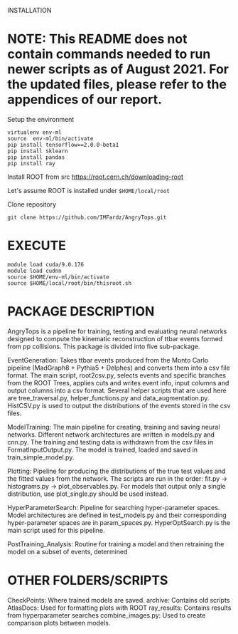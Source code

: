 INSTALLATION

NOTE: This README does not contain commands needed to run newer scripts as of August 2021. For the updated files, please refer to the appendices of our report.
======================================================================

Setup the environment

```
virtualenv env-ml
source  env-ml/bin/activate
pip install tensorflow==2.0.0-beta1
pip install sklearn
pip install pandas
pip install ray
```

Install ROOT from src
https://root.cern.ch/downloading-root

Let's assume ROOT is installed under ```$HOME/local/root```

Clone repository

```
git clone https://github.com/IMFardz/AngryTops.git
```

EXECUTE
======================================================================

```
module load cuda/9.0.176
module load cudnn
source $HOME/env-ml/bin/activate
source $HOME/local/root/bin/thisroot.sh
```

PACKAGE DESCRIPTION
======================================================================
AngryTops is a pipeline for training, testing and evaluating neural networks
designed to compute the kinematic reconstruction of ttbar events formed from pp
collisions. This package is divided into five sub-package.

EventGeneration:
Takes ttbar events produced from the Monto Carlo pipeline
(MadGraph8 + Pythia5 + Delphes) and converts them into a csv file format. The
main script, root2csv.py, selects events and specific branches from the ROOT
Trees, applies cuts and writes event info, input columns and output columns into
a csv format. Several helper scripts that are used here are tree_traversal.py,
helper_functions.py and data_augmentation.py. HistCSV.py is used to output the
distributions of the events stored in the csv files.

ModelTraining:
The main pipeline for creating, training and saving neural networks. Different
network architectures are written in models.py and cnn.py. The training and
testing data is withdrawn from the csv files in FormatInputOutput.py. The model
is trained, loaded and saved in train_simple_model.py.

Plotting:
Pipeline for producing the distributions of the true test values and the fitted
values from the network. The scripts are run in the order:
fit.py -> histograms.py -> plot_observables.py. For models that output only a
single distribution, use plot_single.py should be used instead.

HyperParameterSearch:
Pipeline for searching hyper-parameter spaces. Model architectures are defined in
test_models.py and their corresponding hyper-parameter spaces are in
param_spaces.py. HyperOptSearch.py is the main script used for this pipeline.

PostTraining_Analysis:
Routine for training a model and then retraining the model on a subset of
events, determined

OTHER FOLDERS/SCRIPTS
======================================================================
CheckPoints: Where trained models are saved.
archive: Contains old scripts
AtlasDocs: Used for formatting plots with ROOT
ray_results: Contains results from hyperparameter searches
combine_images.py: Used to create comparison plots between models. 
